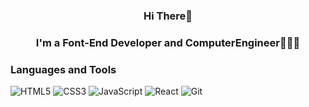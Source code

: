 <h3 align="center">Hi There👋 </h3>
<h3 align="center">I'm a Font-End Developer and ComputerEngineer👩🏻‍💻 </h3>


### Languages and Tools

![HTML5](https://img.shields.io/badge/HTML5-E34F26?logo=HTML5&logoColor=white&style=for-the-badge)
![CSS3](https://img.shields.io/badge/CSS3-1572B6?logo=CSS3&logoColor=white&style=for-the-badge)
![JavaScript](https://img.shields.io/badge/JavaScript-F7DF1E?logo=JavaScript&logoColor=black&style=for-the-badge)
![React](https://img.shields.io/badge/React-61DAFB?logo=React&logoColor=black&style=for-the-badge)
![Git](https://img.shields.io/badge/Git-F05032?logo=Git&logoColor=white&style=for-the-badge)

